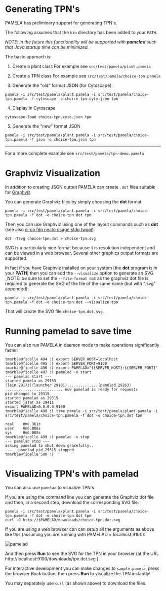 # Generating TPN's

PAMELA has preliminary support for generating TPN's.

The following assumes that the `bin` directory has been added to your `PATH`.

_NOTE: in the future this functionality will be supported with **pamelad** such that Java startup time can be minimized._

The basic approach is:

1. Create a plant class
   For example see `src/test/pamela/plant.pamela`

2. Create a TPN class
   For example see `src/test/pamela/choice-tpn.pamela`

3. Generate the "old" format JSON (for Cytoscape):

````
pamela -i src/test/pamela/plant.pamela -i src/test/pamela/choice-tpn.pamela -f cytoscape -o choice-tpn.cyto.json tpn
````

4. Display in Cytoscape

````
cytoscape-load choice-tpn.cyto.json tpn
````

5. Generate the "new" format JSON

````
pamela -i src/test/pamela/plant.pamela -i src/test/pamela/choice-tpn.pamela -f json -o choice-tpn.json tpn
````

-----

For a more complete example see `src/test/pamela/tpn-demo.pamela`

# Graphviz Visualization

In addition to creating JSON output PAMELA can create `.dot` files
suitable for [Graphviz](http://www.graphviz.org/)

You can generate Graphviz files by simply choosing the **dot** format:

````
pamela -i src/test/pamela/plant.pamela -i src/test/pamela/choice-tpn.pamela -f dot -o choice-tpn.dot tpn
````

Then you can use Graphviz using one of the layout commands
such as **dot** (see also [circo fdp neato osage sfdp twopi](http://www.graphviz.org/Documentation.php)).

````
dot -Tsvg choice-tpn.dot > choice-tpn.svg
````

SVG is a particularly nice format because it is resolution
independent and can be viewed in a web browser. Several
other graphics output formats are supported.

In fact if you have Graphviz installed on your system
(the **dot** program is in your **PATH**) then you can add the
`--visualize` option to generate an SVG. _NOTE: be sure
to set the `--file-format dot` as the graphviz dot file
is required to generate the SVG of the file of the same
name (but with ".svg" appended):

````
pamela -i src/test/pamela/plant.pamela -i src/test/pamela/choice-tpn.pamela -f dot -o choice-tpn.dot --visualize tpn
````

That will create the SVG file `choice-tpn.dot.svg`.


# Running pamelad to save time

You can also run PAMELA in daemon mode to make operations
significantly faster:

````
tmarble@ficelle 494 :) export SERVER_HOST=localhost
tmarble@ficelle 495 :) export SERVER_PORT=9100
tmarble@ficelle 496 :) export PAMELAD="${SERVER_HOST}:${SERVER_PORT}"
tmarble@ficelle 497 :) pamelad -v start
--- pamelad start ---
started pamela as 29163
(lein 29173)(launcher 29181)..............(pamelad 29263)
.......................... now pamelad is ready for requests
pid changed to 29315
started pamelad as 29315
started jstat as 29411
export PAMELAD=0.0.0.0:9100
tmarble@ficelle 498 :) time pamela -i src/test/pamela/plant.pamela -i src/test/pamela/choice-tpn.pamela -f dot -o choice-tpn.dot tpn

real    0m0.361s
user    0m0.008s
sys	    0m0.008s
tmarble@ficelle 499 :) pamelad -v stop
--- pamelad stop ---
asking pamelad to shut down gracefully..
......pamelad pid 29315 stopped
tmarble@ficelle 500 :)
````

# Visualizing TPN's with pamelad

You can also use `pamelad` to visualize TPN's

If you are using the command line you can generate the
Graphviz dot file and then, in a second step, download
the corresponding SVG file:

````
pamela -i src/test/pamela/plant.pamela -i src/test/pamela/choice-tpn.pamela -f dot -o choice-tpn.dot tpn
curl -O http://$PAMELAD/downloads/choice-tpn.dot.svg
````

If you are using a web browser can can setup all the arguments
as above like this (assuming you are running with PAMELAD = localhost:9100):

![pamelad](src/test/pamela/pamelad.png)

And then press **Run** to see the SVG for the TPN in your
browser (at the URL http://localhost:9100/downloads/tpn.dot.svg ).

For interactive development you can make changes to `sample.pamela`,
press the browser *Back* button, then press **Run** to visualize
the TPN instantly!

You may separately use `curl` (as shown above) to
download the files.
